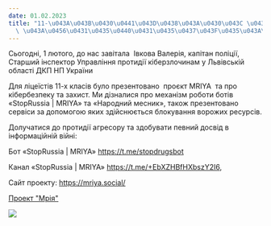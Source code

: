 ```yaml
---
date: 01.02.2023
title: "11-\u043A\u043B\u0430\u0441\u043D\u0438\u043A\u0430\u043C \u043F\u0440\u043E\
  \ \u043A\u0456\u0431\u0435\u0440\u0431\u0435\u0437\u043F\u0435\u043A\u0443"
---
```

Сьогодні, 1 лютого, до нас завітала  Івкова Валерія, капітан поліції, Старший інспектор Управління протидії кіберзлочинам у Львівській області ДКП НП України

Для ліцеїстів 11-х класів було презентовано  проєкт MRIYA  та про кібербезпеку та захист. Ми дізналися про механізм роботи ботів «StopRussia | MRIYA» та «Народний месник», також презентовано сервіси за допомогою яких здійснюється блокування ворожих ресурсів.

Долучатися до протидії агресору та здобувати певний досвід в інформаційній війні:

Бот «StopRussia | MRIYA» https://t.me/stopdrugsbot

Канал «StopRussia | MRIYA» https://t.me/+EbXZHBfHXbszY2I6,

Сайт проекту: https://mriya.social/

[Проект "Мрія"](/files/11-класникам-про-кіб-кіберполіція-мрія.docx "кіберполіція Мрія.docx")

![](/files/11-класникам-про-кіб-кіберполіція.png)
